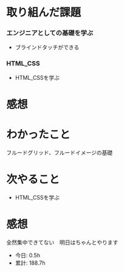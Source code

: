 # 取り組んだ課題
### エンジニアとしての基礎を学ぶ
* ブラインドタッチができる
### HTML_CSS
* HTML_CSSを学ぶ
# 感想
# わかったこと
フルードグリッド、フルードイメージの基礎
# 次やること
* HTML_CSSを学ぶ
# 感想
全然集中できてない　明日はちゃんとやります
* 今日: 0.5h
* 累計: 188.7h
